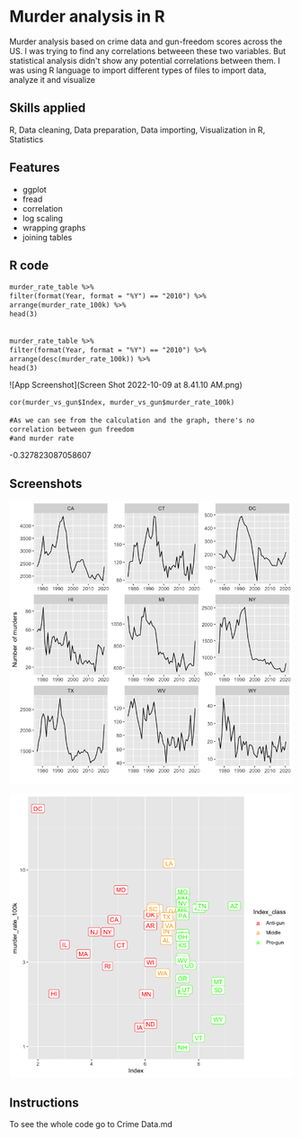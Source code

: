 
# Murder analysis in R

Murder analysis based on crime data and 
gun-freedom scores across the US. I was trying to find any correlations betweeen 
these two variables. But statistical analysis didn't show any 
potential correlations between them. I was using R language to 
import different types of files to import data, analyze it and visualize






## Skills applied

R, Data cleaning, Data preparation, Data importing, Visualization in R, Statistics


## Features

- ggplot
- fread
- correlation
- log scaling
- wrapping graphs 
- joining tables



## R code
```{r}
murder_rate_table %>%
filter(format(Year, format = "%Y") == "2010") %>%
arrange(murder_rate_100k) %>%
head(3)


murder_rate_table %>%
filter(format(Year, format = "%Y") == "2010") %>%
arrange(desc(murder_rate_100k)) %>%
head(3)
```


![App Screenshot](Screen Shot 2022-10-09 at 8.41.10 AM.png)





```{r}
cor(murder_vs_gun$Index, murder_vs_gun$murder_rate_100k)

#As we can see from the calculation and the graph, there's no correlation between gun freedom
#and murder rate
```
-0.327823087058607


## Screenshots

![App Screenshot](output_26_0.png)

![App Screenshot](output_49_0.png)







## Instructions 

To see the whole code go to Crime Data.md
    
